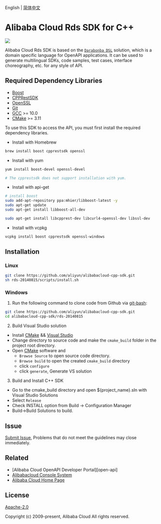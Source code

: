 English | [简体中文](/README-CN.md)


# Alibaba Cloud Rds SDK for C++

![](https://aliyunsdk-pages.alicdn.com/icons/AlibabaCloud.svg)

Alibaba Cloud Rds SDK is based on the [`Darabonba DSL`](https://github.com/aliyun/darabonba) solution, which is a domain specific language for OpenAPI applications. It can be used to generate multilingual SDKs, code samples, test cases, interface choreography, etc. for any style of API.

## Required Dependency Libraries

- [Boost](https://www.boost.org/users/download/)
- [CPPRestSDK](https://github.com/microsoft/cpprestsdk/releases)
- [OpenSSL](https://www.openssl.org/source/)
- [Git](https://git-scm.com/)
- [GCC](https://gcc.gnu.org/) >= 10.0
- [CMake](https://cmake.org/) >= 3.11

To use this SDK to access the API, you must first install the required dependency libraries.

- Install with Homebrew

```bash
brew install boost cpprestsdk openssl
```

- Install with yum

```bash
yum install boost-devel openssl-devel

# The cpprestsdk does not support installation with yum.
```

- Install with api-get

```bash
# install boost
sudo add-apt-repository ppa:mhier/libboost-latest -y
sudo apt-get update
sudo apt-get install libboost-all-dev

sudo apt-get install libcpprest-dev libcurl4-openssl-dev libssl-dev
```

- Install with vcpkg

```bash
vcpkg install boost cpprestsdk openssl-windows
```

## Installation

### Linux

```bash
git clone https://github.com/aliyun/alibabacloud-cpp-sdk.git
sh rds-20140815/scripts/install.sh
```

### Windows

1. Run the following command to clone code from Github via [git-bash](https://git-scm.com/downloads):

  ```bash
  git clone https://github.com/aliyun/alibabacloud-cpp-sdk.git
  cd alibabacloud-cpp-sdk/rds-20140815
  ```
2. Build Visual Studio solution
  * Install [CMake](https://cmake.org/download/) && [Visual Studio](https://visualstudio.microsoft.com/zh-hans/)
  * Change directory to source code and make the `cmake_build` folder in the project root directory.
  * Open [CMake](https://cmake.org/download/) software and
    * `Browse Source` to open source code directory.
    * `Browse build`  to open the created `cmake_build` directory
    * click `configure`
    * click `generate`, Generate VS solution

3. Build and Install C++ SDK
  * Go to the cmake_build directory and open ${project_name}.sln with Visual Studio Solutions
  * Select  `Release`
  * Check INSTALL option from Build -> Configuration Manager
  * Build->Build Solutions to build.


## Issue

[Submit Issue](https://github.com/aliyun/alibabacloud-cpp-sdk/issues/new/choose), Problems that do not meet the guidelines may close immediately.


## Related

* [Alibaba Cloud OpenAPI Developer Portal][open-api]
* [Alibabacloud Console System][console]
* [Alibaba Cloud Home Page][aliyun]

## License

[Apache-2.0](/LICENSE.md)

Copyright (c) 2009-present, Alibaba Cloud All rights reserved.

[Alibaba Cloud OpenAPI Portal]: https://next.api.aliyun.com
[latest-release]: https://github.com/aliyun/alibabacloud-cpp-sdk/releases
[console]: https://home.console.aliyun.com
[aliyun]: https://www.aliyun.com
